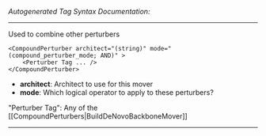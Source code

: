 _Autogenerated Tag Syntax Documentation:_

---
Used to combine other perturbers

```
<CompoundPerturber architect="(string)" mode="(compound_perturber_mode; AND)" >
    <Perturber Tag ... />
</CompoundPerturber>
```

-   **architect**: Architect to use for this mover
-   **mode**: Which logical operator to apply to these perturbers?


"Perturber Tag": Any of the [[CompoundPerturbers|BuildDeNovoBackboneMover]]

---
